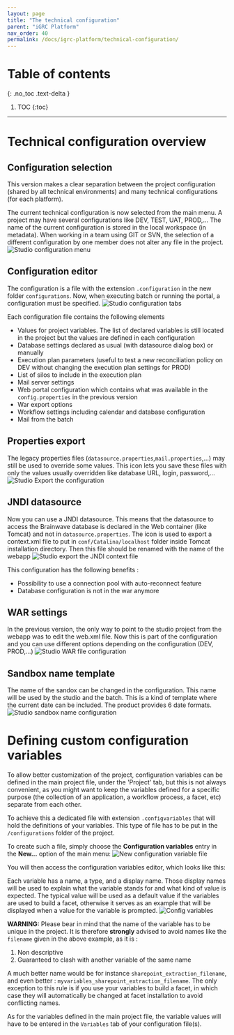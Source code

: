 ```yaml
---
layout: page
title: "The technical configuration"
parent: "iGRC Platform"
nav_order: 40
permalink: /docs/igrc-platform/technical-configuration/
---
```


# Table of contents
{: .no_toc .text-delta }

1. TOC
{:toc}
---
# Technical configuration overview

## Configuration selection

This version makes a clear separation between the project configuration (shared by all technical environments) and many technical configurations (for each platform).

The current technical configuration is now selected from the main menu. A project may have several configurations like DEV, TEST, UAT, PROD,... The name of the current configuration is stored in the local workspace (in metadata). When working in a team using GIT or SVN, the selection of a different configuration by one member does not alter any file in the project.
![Studio configuration menu](igrc-platform/technical-configuration/images/studio_config_menu.png "Studio configuration menu")

## Configuration editor

The configuration is a file with the extension `.configuration` in the new folder `configurations`. Now, when executing batch or running the portal, a configuration must be specified.
![Studio configuration tabs](igrc-platform/technical-configuration/images/studio_config_tabs.png "Studio configuration tabs")

Each configuration file contains the following elements
- Values for project variables. The list of declared variables is still located in the project but the values are defined in each configuration
- Database settings declared as usual (with datasource dialog box) or manually
- Execution plan parameters (useful to test a new reconciliation policy on DEV without changing the execution plan settings for PROD)
- List of silos to include in the execution plan
- Mail server settings
- Web portal configuration which contains what was available in the `config.properties` in the previous version
- War export options
- Workflow settings including calendar and database configuration
- Mail from the batch

## Properties export

The legacy properties files (`datasource.properties`,`mail.properties`,...) may still be used to override some values. This icon lets you save these files with only the values usually overridden like database URL, login, password,...
![Studio Export the configuration](igrc-platform/technical-configuration/images/studio_config_export.png "Studio Export the configuration")

## JNDI datasource

Now you can use a JNDI datasource. This means that the datasource to access the Brainwave database is declared in the Web container (like Tomcat) and not in `datasource.properties`. The icon is used to export a context.xml file to put in `conf/Catalina/localhost` folder inside Tomcat installation directory. Then this file should be renamed with the name of the webapp
![Studio export the JNDI context file](igrc-platform/technical-configuration/images/studio_config_jndi.png "Studio export the JNDI context file")

This configuration has the following benefits :

- Possibility to use a connection pool with auto-reconnect feature
- Database configuration is not in the war anymore

## WAR settings

In the previous version, the only way to point to the studio project from the webapp was to edit the web.xml file. Now this is part of the configuration and you can use different options depending on the configuration (DEV, PROD,...)
![Studio WAR file configuration](igrc-platform/technical-configuration/images/studio_config_war.png "Studio WAR file configuration")

## Sandbox name template

The name of the sandox can be changed in the configuration. This name will be used by the studio and the batch. This is a kind of template where the current date can be included. The product provides 6 date formats.
![Studio sandbox name configuration](igrc-platform/technical-configuration/images/studio_config_sandbox.png "Studio sandbox name configuration")

# Defining custom configuration variables

To allow better customization of the project, configuration variables can be defined in the main project file, under the 'Project' tab, but this is not always convenient, as you might want to keep the variables defined for a specific purpose (the collection of an application, a workflow process, a facet, etc) separate from each other.

To achieve this a dedicated file with extension `.configvariables` that will hold the definitions of your variables. This type of file has to be put in the `/configurations` folder of the project.

To create such a file, simply choose the **Configuration variables** entry in the **New...** option of the main menu:
![New configuration variable file](igrc-platform/technical-configuration/images/new-config-var-menu.png "New configuration variable file")

You will then access the configuration variables editor, which looks like this:

Each variable has a name, a type, and a display name. Those display names will be used to explain what the variable stands for and what kind of value is expected.
The typical value will be used as a default value if the variables are used to build a facet, otherwise it serves as an example that will be displayed when a value for the variable is prompted.
![Config variables](igrc-platform/technical-configuration/images/configvariables.png "Config variables")

**WARNING:** Please bear in mind that the name of the variable has to be unique in the project. It is therefore **strongly** advised to avoid names like the `filename` given in the above example, as it is :
1. Non descriptive
2. Guaranteed to clash with another variable of the same name

A much better name would be for instance `sharepoint_extraction_filename`, and even better : `myvariables_sharepoint_extraction_filename`.
The only exception to this rule is if you use your variables to build a facet, in which case they will automatically be changed at facet installation to avoid conflicting names.

As for the variables defined in the main project file, the variable values will have to be entered in the `Variables` tab of your configuration file(s).
